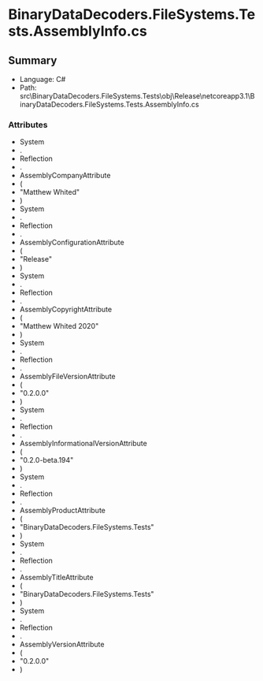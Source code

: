 ﻿# BinaryDataDecoders.FileSystems.Tests.AssemblyInfo.cs

## Summary

* Language: C#
* Path: src\BinaryDataDecoders.FileSystems.Tests\obj\Release\netcoreapp3.1\BinaryDataDecoders.FileSystems.Tests.AssemblyInfo.cs

### Attributes

 - System
 - .
 - Reflection
 - .
 - AssemblyCompanyAttribute
 - (
 - "Matthew Whited"
 - )
 - System
 - .
 - Reflection
 - .
 - AssemblyConfigurationAttribute
 - (
 - "Release"
 - )
 - System
 - .
 - Reflection
 - .
 - AssemblyCopyrightAttribute
 - (
 - "Matthew Whited 2020"
 - )
 - System
 - .
 - Reflection
 - .
 - AssemblyFileVersionAttribute
 - (
 - "0.2.0.0"
 - )
 - System
 - .
 - Reflection
 - .
 - AssemblyInformationalVersionAttribute
 - (
 - "0.2.0-beta.194"
 - )
 - System
 - .
 - Reflection
 - .
 - AssemblyProductAttribute
 - (
 - "BinaryDataDecoders.FileSystems.Tests"
 - )
 - System
 - .
 - Reflection
 - .
 - AssemblyTitleAttribute
 - (
 - "BinaryDataDecoders.FileSystems.Tests"
 - )
 - System
 - .
 - Reflection
 - .
 - AssemblyVersionAttribute
 - (
 - "0.2.0.0"
 - )

